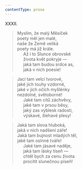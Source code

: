 ```yaml
---
contentType: prose
---
```


XXXII.

> Myslím, že malý Měsíček  
> poety měl jen malé,  
> naše že Země veliká  
> poety má již krále.  
>      Až i to Slunce obrovské  
>      života květ pokryje —  
>      jaká tam budou srdce as,  
>      jaká v nich poesie!

> Jací tam velcí tvorové,  
> jaké jich touhy vzdorné,  
> jaké v jich očích myšlénky  
> nezdolné, světoborné!  
>      Jaké tam citů záchvěvy,  
>      jaké tam v prsou běsy,  
>      jaký zas výblesk radosti,  
>      výskavé, šlehavé plesy!

> Jaká tam slova hluboká,  
> jaká v nich nadšení záře!  
> Jaká tam bujnost mladých těl,  
> jaké tam oslnné tváře!  
>      Jaké tam jásavé naděje,  
>      jaká tam lásky tíseň —  
>      chtěl bych za cenu života  
>      procítit slunečnou píseň!

